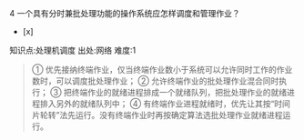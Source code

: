 4
一个具有分时兼批处理功能的操作系统应怎样调度和管理作业？
- [x]

知识点:处理机调度
出处:网络
难度:1
> ① 优先接纳终端作业，仅当终端作业数小于系统可以允许同时工作的作业数时，可以调度批处理作业； ② 允许终端作业的批处理作业混合同时执行； ③
> 把终端作业的就绪进程排成一个就绪队列，把批处理作业的就绪进程排入另外的就绪队列中； ④
> 有终端作业进程就绪时，优先让其按“时间片轮转”法先运行。没有终端作业时再按确定算法选批处理作业就绪进程运行。
